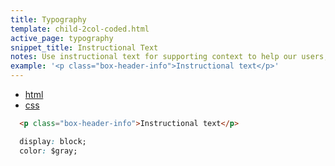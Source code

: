 ```yaml
---
title: Typography
template: child-2col-coded.html
active_page: typography
snippet_title: Instructional Text
notes: Use instructional text for supporting context to help our users, for inline labels in forms, and for table headers.
example: '<p class="box-header-info">Instructional text</p>'
---
```


* [html](0)
* [css](1)

```html
  <p class="box-header-info">Instructional text</p>
```
```css
  display: block;
  color: $gray;
```
